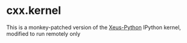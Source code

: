 # cxx.kernel

This is a monkey-patched version of the
[Xeus-Python](https://github.com/jupyter-xeus/xeus-python)
IPython kernel, modified to run remotely only
